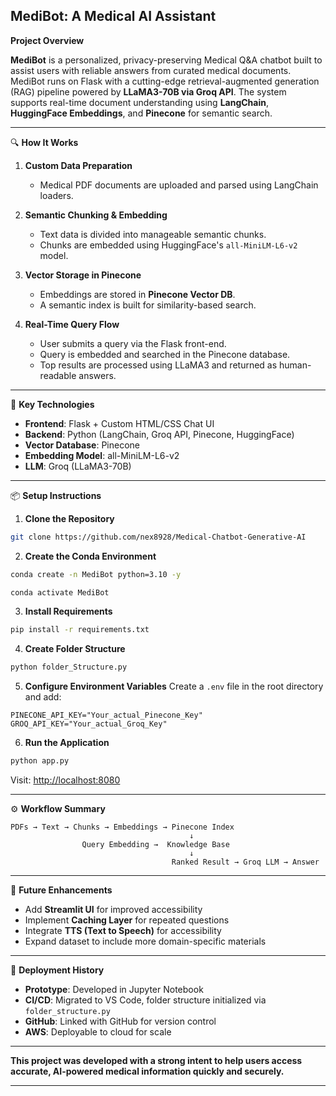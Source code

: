 
## MediBot: A Medical AI Assistant ##

 **Project Overview**

**MediBot** is a personalized, privacy-preserving Medical Q&A chatbot built to assist users with reliable answers from curated medical documents. MediBot runs on Flask with a cutting-edge retrieval-augmented generation (RAG) pipeline powered by **LLaMA3-70B via Groq API**. The system supports real-time document understanding using **LangChain**, **HuggingFace Embeddings**, and **Pinecone** for semantic search.

---

🔍 **How It Works**

1. **Custom Data Preparation**

   * Medical PDF documents are uploaded and parsed using LangChain loaders.

2. **Semantic Chunking & Embedding**

   * Text data is divided into manageable semantic chunks.
   * Chunks are embedded using HuggingFace's `all-MiniLM-L6-v2` model.

3. **Vector Storage in Pinecone**

   * Embeddings are stored in **Pinecone Vector DB**.
   * A semantic index is built for similarity-based search.

4. **Real-Time Query Flow**

   * User submits a query via the Flask front-end.
   * Query is embedded and searched in the Pinecone database.
   * Top results are processed using LLaMA3 and returned as human-readable answers.

---

🔧 **Key Technologies**

* **Frontend**: Flask + Custom HTML/CSS Chat UI
* **Backend**: Python (LangChain, Groq API, Pinecone, HuggingFace)
* **Vector Database**: Pinecone
* **Embedding Model**: all-MiniLM-L6-v2
* **LLM**: Groq (LLaMA3-70B)

---

📦 **Setup Instructions**

1. **Clone the Repository**

```bash
git clone https://github.com/nex8928/Medical-Chatbot-Generative-AI
```

2. **Create the Conda Environment**

```bash
conda create -n MediBot python=3.10 -y
```

```bash
conda activate MediBot
```

3. **Install Requirements**

```bash
pip install -r requirements.txt
```

4. **Create Folder Structure**

```bash
python folder_Structure.py
```

5. **Configure Environment Variables**
   Create a `.env` file in the root directory and add:

```env
PINECONE_API_KEY="Your_actual_Pinecone_Key"
GROQ_API_KEY="Your_actual_Groq_Key"
```

6. **Run the Application**

```bash
python app.py
```

Visit: [http://localhost:8080](http://localhost:8080)

---

⚙️ **Workflow Summary**

```
PDFs → Text → Chunks → Embeddings → Pinecone Index
                                        ↓
                Query Embedding →  Knowledge Base
                                        ↓
                                    Ranked Result → Groq LLM → Answer
```

---

🌟 **Future Enhancements**

* Add **Streamlit UI** for improved accessibility
* Implement **Caching Layer** for repeated questions
* Integrate **TTS (Text to Speech)** for accessibility
* Expand dataset to include more domain-specific materials

---

🧪 **Deployment History**

* **Prototype**: Developed in Jupyter Notebook
* **CI/CD**: Migrated to VS Code, folder structure initialized via `folder_structure.py`
* **GitHub**: Linked with GitHub for version control
* **AWS**: Deployable to cloud for scale

---

**This project was developed with a strong intent to help users access accurate, AI-powered medical information quickly and securely.**

---


 
 
